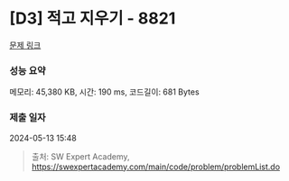# [D3] 적고 지우기 - 8821 

[문제 링크](https://swexpertacademy.com/main/code/problem/problemDetail.do?contestProbId=AW37UDPKCgQDFATy) 

### 성능 요약

메모리: 45,380 KB, 시간: 190 ms, 코드길이: 681 Bytes

### 제출 일자

2024-05-13 15:48



> 출처: SW Expert Academy, https://swexpertacademy.com/main/code/problem/problemList.do